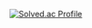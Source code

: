 [![Solved.ac Profile](http://mazassumnida.wtf/api/generate_badge?boj=funczun)](https://solved.ac/funczun)